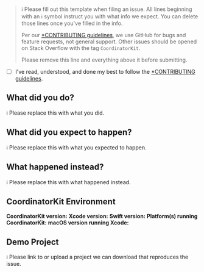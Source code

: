 > ℹ Please fill out this template when filing an issue.
> All lines beginning with an ℹ symbol instruct you with what info we expect. You can delete those lines once you've filled in the info.
>
> Per our [*CONTRIBUTING guidelines](https://github.com/bfernandesbfs/CoordinatorKit/blob/master/CONTRIBUTING.md), we use GitHub for
> bugs and feature requests, not general support. Other issues should be opened on Stack Overflow with the tag `CoordinatorKit`.
>
> Please remove this line and everything above it before submitting.

* [ ] I've read, understood, and done my best to follow the [*CONTRIBUTING guidelines](https://github.com/bfernandesbfs/CoordinatorKit/blob/master/CONTRIBUTING.md).

## What did you do?

ℹ Please replace this with what you did.

## What did you expect to happen?

ℹ Please replace this with what you expected to happen.

## What happened instead?

ℹ Please replace this with what happened instead.

## CoordinatorKit Environment

**CoordinatorKit version:**
**Xcode version:**
**Swift version:**
**Platform(s) running CoordinatorKit:**
**macOS version running Xcode:**

## Demo Project

ℹ Please link to or upload a project we can download that reproduces the issue.
